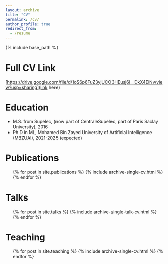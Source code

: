 ```yaml
---
layout: archive
title: "CV"
permalink: /cv/
author_profile: true
redirect_from:
  - /resume
---
```


{% include base_path %}

Full CV Link
=======
[https://drive.google.com/file/d/1oS6p6FuZ3yjUCO3HEusj6I__DkX4EiNv/view?usp=sharing](link here)

Education
======
* M.S. from Supelec, (now part of CentraleSupelec, part of Paris Saclay University), 2016
* Ph.D in ML, Mohamed Bin Zayed University of Artificial Intelligence (MBZUAI), 2021-2025 (expected)

Publications
======
  <ul>{% for post in site.publications %}
    {% include archive-single-cv.html %}
  {% endfor %}</ul>
  
Talks
======
  <ul>{% for post in site.talks %}
    {% include archive-single-talk-cv.html %}
  {% endfor %}</ul>
  
Teaching
======
  <ul>{% for post in site.teaching %}
    {% include archive-single-cv.html %}
  {% endfor %}</ul>
